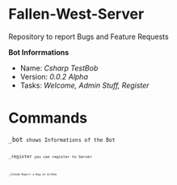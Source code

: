 # Fallen-West-Server
Repository to report Bugs and Feature Requests

**Bot Inforrmations**
- Name: *Csharp TestBob*
- Version: *0.0.2 Alpha*
- Tasks: *Welcome, Admin Stuff, Register*

<h1>Commands</h1>
  <code>_bot<code> shows Informations of the Bot
  
  <code>_register<code> you can register to Server
  
  <code>_issue<code> Report a Bug on GitHub
